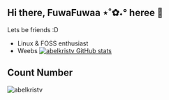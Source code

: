 ## Hi there,  FuwaFuwaa ⋆˚✿˖° heree 👋
Lets be friends :D
- Linux & FOSS enthusiast
- Weebs
[![abelkristv GitHub stats](https://github-readme-stats.vercel.app/api?username=abelkristv)](https://github.com/anuraghazra/github-readme-stats)
## Count Number
![abelkristv](https://count.getloli.com/get/@abelkristv)

<!--
**abelkristv/abelkristv** is a ✨ _special_ ✨ repository because its `README.md` (this file) appears on your GitHub profile.

Here are some ideas to get you started:

- 🔭 I’m currently working on ...
- 🌱 I’m currently learning ...
- 👯 I’m looking to collaborate on ...
- 🤔 I’m looking for help with ...
- 💬 Ask me about ...
- 📫 How to reach me: ...
- 😄 Pronouns: ...
- ⚡ Fun fact: ...
-->

